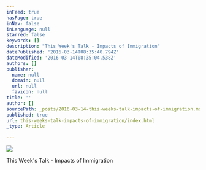 ```yaml
---
inFeed: true
hasPage: true
inNav: false
inLanguage: null
starred: false
keywords: []
description: "This Week's Talk - Impacts of Immigration"
datePublished: '2016-03-14T08:35:40.794Z'
dateModified: '2016-03-14T08:35:04.538Z'
authors: []
publisher:
  name: null
  domain: null
  url: null
  favicon: null
title: ''
author: []
sourcePath: _posts/2016-03-14-this-weeks-talk-impacts-of-immigration.md
published: true
url: this-weeks-talk-impacts-of-immigration/index.html
_type: Article

---
```

![](https://the-grid-user-content.s3-us-west-2.amazonaws.com/fe98288f-db60-472e-8293-36e709759610.jpg)

This Week's Talk - Impacts of Immigration